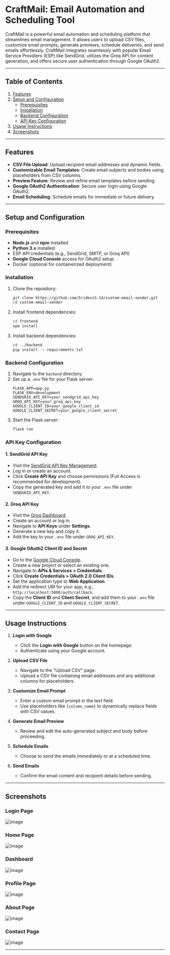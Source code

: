 # CraftMail: Email Automation and Scheduling Tool

CraftMail is a powerful email automation and scheduling platform that streamlines email management. It allows users to upload CSV files, customize email prompts, generate previews, schedule deliveries, and send emails effortlessly. CraftMail integrates seamlessly with popular Email Service Providers (ESP) like SendGrid, utilizes the Groq API for content generation, and offers secure user authentication through Google OAuth2.

---

## Table of Contents

1. [Features](#features)  
2. [Setup and Configuration](#setup-and-configuration)  
   - [Prerequisites](#prerequisites)  
   - [Installation](#installation)  
   - [Backend Configuration](#backend-configuration)  
   - [API Key Configuration](#api-key-configuration)  
3. [Usage Instructions](#usage-instructions)  
4. [Screenshots](#screenshots)  

---

## Features

- **CSV File Upload**: Upload recipient email addresses and dynamic fields.  
- **Customizable Email Templates**: Create email subjects and bodies using placeholders from CSV columns.  
- **Preview Feature**: Review and refine email templates before sending.  
- **Google OAuth2 Authentication**: Secure user login using Google OAuth2.  
- **Email Scheduling**: Schedule emails for immediate or future delivery.  

---

## Setup and Configuration

### Prerequisites

- **Node.js** and **npm** installed  
- **Python 3.x** installed  
- ESP API credentials (e.g., SendGrid, SMTP, or Groq API)  
- **Google Cloud Console** access for OAuth2 setup  
- Docker (optional for containerized deployment)  

### Installation

1. Clone the repository:
    ```bash
    git clone https://github.com/SrideviS-14/custom-email-sender.git
    cd custom-email-sender
    ```

2. Install frontend dependencies:
    ```bash
    cd frontend
    npm install
    ```

3. Install backend dependencies:
    ```bash
    cd ../backend
    pip install -r requirements.txt
    ```

### Backend Configuration

1. Navigate to the `backend` directory.  
2. Set up a `.env` file for your Flask server:
    ```env
    FLASK_APP=app.py
    FLASK_ENV=development
    SENDGRID_API_KEY=your_sendgrid_api_key
    GROQ_API_KEY=your_groq_api_key
    GOOGLE_CLIENT_ID=your_google_client_id
    GOOGLE_CLIENT_SECRET=your_google_client_secret
    ```
3. Start the Flask server:
    ```bash
    flask run
    ```

### API Key Configuration

#### 1. **SendGrid API Key**
- Visit the [SendGrid API Key Management](https://app.sendgrid.com/settings/api_keys).  
- Log in or create an account.  
- Click **Create API Key** and choose permissions (Full Access is recommended for development).  
- Copy the generated key and add it to your `.env` file under `SENDGRID_API_KEY`.

#### 2. **Groq API Key**
- Visit the [Groq Dashboard](https://console.groq.com/keys).  
- Create an account or log in.  
- Navigate to **API Keys** under **Settings**.  
- Generate a new key and copy it.  
- Add the key to your `.env` file under `GROQ_API_KEY`.

#### 3. **Google OAuth2 Client ID and Secret**
- Go to the [Google Cloud Console](https://console.cloud.google.com/).  
- Create a new project or select an existing one.  
- Navigate to **APIs & Services > Credentials**.  
- Click **Create Credentials > OAuth 2.0 Client IDs**.  
- Set the application type to **Web Application**.  
- Add the redirect URI for your app, e.g., `http://localhost:5000/auth/callback`.  
- Copy the **Client ID** and **Client Secret**, and add them to your `.env` file under `GOOGLE_CLIENT_ID` and `GOOGLE_CLIENT_SECRET`.  

---

## Usage Instructions

1. **Login with Google**  
   - Click the **Login with Google** button on the homepage.  
   - Authenticate using your Google account.  

2. **Upload CSV File**  
   - Navigate to the "Upload CSV" page.  
   - Upload a CSV file containing email addresses and any additional columns for placeholders.  

3. **Customize Email Prompt**  
   - Enter a custom email prompt in the text field.  
   - Use placeholders like `{column_name}` to dynamically replace fields with CSV values.  

4. **Generate Email Preview**  
   - Review and edit the auto-generated subject and body before proceeding.  

5. **Schedule Emails**  
   - Choose to send the emails immediately or at a scheduled time.  

6. **Send Emails**  
   - Confirm the email content and recipient details before sending.  

---

## Screenshots

### Login Page
![image](https://github.com/user-attachments/assets/ccab1e02-b69b-4e2f-8236-60c7bc626c98)

### Home Page
![image](https://github.com/user-attachments/assets/05aff76f-0304-4f1f-848d-e62a47c36dc5)

### Dashboard 
![image](https://github.com/user-attachments/assets/41d18898-d4bf-47b2-9b06-44de647046da)

### Profile Page
![image](https://github.com/user-attachments/assets/6540f4d7-6bca-49f6-b86a-264a54589ec3)

### About Page
![image](https://github.com/user-attachments/assets/005c193e-6a2d-4dd0-9e79-98530c980fcd)

### Contact Page
![image](https://github.com/user-attachments/assets/f20537ab-1b0e-478a-94bc-72dda9d25f18)

---

